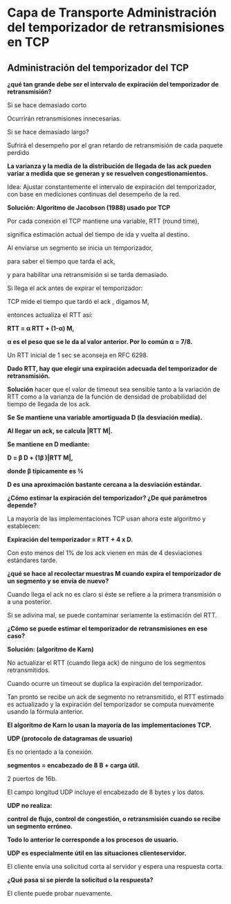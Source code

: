 # Capa de Transporte Administración del temporizador de retransmisiones en TCP


## Administración del temporizador del TCP

**¿qué tan grande debe ser el intervalo de expiración del temporizador de retransmisión?**

Si se hace demasiado corto

Ocurrirán retransmisiones innecesarias.

Si se hace demasiado largo?

Sufrirá el desempeño por el gran retardo de retransmisión de cada paquete perdido

**La varianza y la media de la distribución de llegada de las ack pueden variar a medida que se generan y se resuelven congestionamientos.**

Idea: Ajustar constantemente el intervalo de expiración del temporizador, con base en mediciones continuas del desempeño de la red.

**Solución: Algoritmo de Jacobson (1988) usado por TCP**

Por cada conexión el TCP mantiene una variable, RTT (round time),

significa estimación actual del tiempo de ida y vuelta al destino.

Al enviarse un segmento se inicia un temporizador,

para saber el tiempo que tarda el ack,

y para habilitar una retransmisión si se tarda demasiado.

Si llega el ack antes de expirar el temporizador:

TCP mide el tiempo que tardó el ack , digamos M,

entonces actualiza el RTT así:

**RTT = α RTT + (1-α) M,**

**α es el peso que se le da al valor anterior. Por lo común α = 7/8.**

Un RTT inicial de 1 sec se aconseja en RFC 6298.

**Dado RTT, hay que elegir una expiración adecuada del temporizador de retransmisión.**

**Solución**
hacer que el valor de timeout sea sensible tanto a la variación de RTT como a la varianza de la función de densidad de probabilidad del tiempo de llegada de los ack.

**Se**
**Se mantiene una variable amortiguada D (la desviación media).**

**Al llegar un ack, se calcula |RTT M|.**

**Se mantiene en D mediante:**

**D = β D + (1β )|RTT M|,**

**donde β típicamente es ¾**

**D es una aproximación bastante cercana a la desviación estándar.**

**¿Cómo estimar la expiración del temporizador? ¿De qué parámetros depende?**

La mayoría de las implementaciones TCP usan ahora este algoritmo y establecen:

**Expiración del temporizador = RTT + 4 x D.**

Con esto menos del 1% de los ack vienen en más de 4 desviaciones estándares tarde.

**¿qué se hace al recolectar muestras M cuando expira el temporizador de un segmento y se envía de nuevo?**

Cuando llega el ack no es claro si éste se refiere a la primera transmisión o a una posterior.

Si se adivina mal, se puede contaminar seriamente la estimación del RTT.

**¿Cómo se puede estimar el temporizador de retransmisiones en ese caso?**

**Solución: (algoritmo de Karn)**

No actualizar el RTT (cuando llega ack) de ninguno de los segmentos retransmitidos.

Cuando ocurre un timeout se duplica la expiración del temporizador.

Tan pronto se recibe un ack de segmento no retransmitido, el RTT estimado es actualizado y la expiración del temporizador se computa nuevamente usando la fórmula anterior.

**El algoritmo de Karn lo usan la mayoría de las implementaciones TCP.**

**UDP (protocolo de datagramas de usuario)**

Es no orientado a la conexión.

**segmentos = encabezado de 8 B + carga útil.**

2 puertos de 16b.

El campo longitud UDP incluye el encabezado de 8 bytes y los datos.

**UDP no realiza:**

**control de flujo, control de congestión, o retransmisión cuando se recibe un segmento erróneo.**

**Todo lo anterior le corresponde a los procesos de usuario.**

**UDP es especialmente útil en las situaciones clienteservidor.**

El cliente envía una solicitud corta al servidor y espera una respuesta corta.

**¿Qué pasa si se pierde la solicitud o la respuesta?**

El cliente puede probar nuevamente.